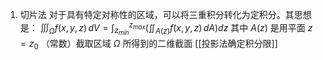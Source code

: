 1. 切片法
	对于具有特定对称性的区域，可以将三重积分转化为定积分。其思想是：
	    $\iiint_{\Omega} f(x,y,z) \, dV = \int_{z_{min}}^{z_{max}} \left( \iint_{A(z)} f(x,y,z) \, dA \right) dz$
	    其中 $A(z)$ 是用平面 $z=z_0$ （常数）截取区域 $\Omega$ 所得到的二维截面
[[投影法确定积分限]]